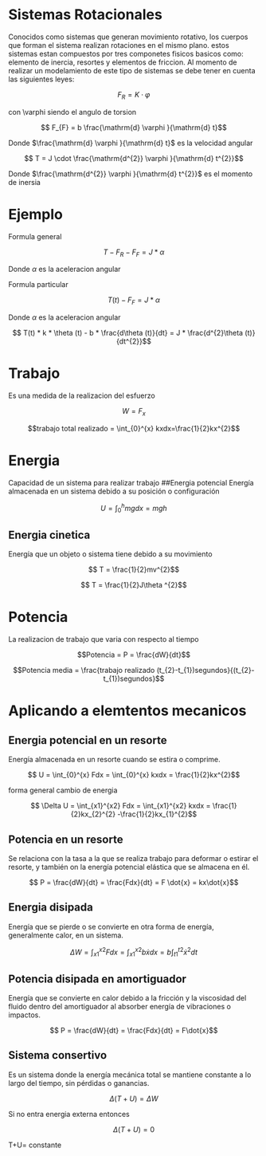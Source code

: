 # Sistemas Rotacionales
Conocidos como sistemas que generan movimiento rotativo, los cuerpos que forman el sistema realizan rotaciones en el mismo plano.
estos sistemas estan compuestos por tres componetes fisicos basicos como: elemento de inercia, resortes y elementos de friccion.
Al momento de realizar un modelamiento de este tipo de sistemas se debe tener en cuenta las siguientes leyes:


$$ F_{R} = K\cdot \varphi$$


con \varphi siendo el angulo de torsion


$$ F_{F} = b \frac{\mathrm{d} \varphi }{\mathrm{d} t}$$


Donde $\frac{\mathrm{d} \varphi }{\mathrm{d} t}$ es la velocidad angular


$$ T = J \cdot \frac{\mathrm{d^{2}} \varphi }{\mathrm{d} t^{2}}$$

Donde $\frac{\mathrm{d^{2}} \varphi }{\mathrm{d} t^{2}}$ es el momento de inersia

# Ejemplo
Formula general


$$ T - F_{R} - F_{F} = J *\alpha$$

Donde $\alpha$ es la aceleracion angular


Formula particular

$$ T(t) - F_{F} = J * \alpha$$

Donde $\alpha$ es la aceleracion angular


$$ T(t) * k * \theta (t) - b * \frac{d\theta (t)}{dt} = J * \frac{d^{2}\theta (t)}{dt^{2}}$$

# Trabajo
Es una medida de la realizacion del esfuerzo


$$ W = F_{x}$$    


$$trabajo total realizado = \int_{0}^{x} kxdx=\frac{1}{2}kx^{2}$$

# Energia 
Capacidad de un sistema para realizar trabajo
##Energia potencial
Energía almacenada en un sistema debido a su posición o configuración


$$ U = \int_{0}^{h} mg dx = mgh$$


## Energia cinetica
Energía que un objeto o sistema tiene debido a su movimiento

$$ T = \frac{1}{2}mv^{2}$$


$$ T = \frac{1}{2}J\theta ^{2}$$
 

# Potencia 
La realizacion de trabajo que varia con respecto al tiempo


$$Potencia = P = \frac{dW}{dt}$$


$$Potencia media = \frac{trabajo realizado (t_{2}-t_{1})segundos}{(t_{2}-t_{1})segundos}$$

# Aplicando a elemtentos mecanicos

## Energia potencial en un resorte 
Energía almacenada en un resorte cuando se estira o comprime.


$$ U = \int_{0}^{x} Fdx = \int_{0}^{x} kxdx = \frac{1}{2}kx^{2}$$


forma general cambio de energia 


$$ \Delta U = \int_{x1}^{x2} Fdx = \int_{x1}^{x2} kxdx = \frac{1}{2}kx_{2}^{2} -\frac{1}{2}kx_{1}^{2}$$


## Potencia en un resorte
Se relaciona con la tasa a la que se realiza trabajo para deformar o estirar el resorte, y también on la energía potencial elástica que se almacena en él.


$$ P = \frac{dW}{dt} = \frac{Fdx}{dt} = F \dot{x} = kx\dot{x}$$


## Energia disipada
Energía que se pierde o se convierte en otra forma de energía, generalmente calor, en un sistema.


$$ \Delta W = \int_{x1}^{x2} Fdx = \int_{x1}^{x2} b \dot{x}dx = b \int_{t1}^{t2}\dot{x}^{2}dt$$


## Potencia disipada en amortiguador
Energía que se convierte en calor debido a la fricción y la viscosidad del fluido dentro del amortiguador al absorber energía de vibraciones o impactos.


$$ P = \frac{dW}{dt} = \frac{Fdx}{dt} = F\dot{x}$$


## Sistema consertivo 
Es un sistema donde la energía mecánica total se mantiene constante a lo largo del tiempo, sin pérdidas o ganancias.


$$ \Delta (T+U) = \Delta W$$


Si no entra energia externa entonces 


$$ \Delta (T+U)=0$$


T+U= constante






